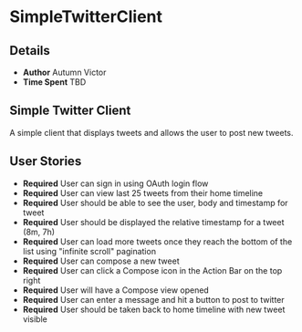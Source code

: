 # SimpleTwitterClient

## Details
- **Author** Autumn Victor
- **Time Spent** TBD

## Simple Twitter Client

A simple client that displays tweets and allows the user to post new tweets.

## User Stories
- **Required** User can sign in using OAuth login flow
- **Required** User can view last 25 tweets from their home timeline
- **Required** User should be able to see the user, body and timestamp for tweet
- **Required** User should be displayed the relative timestamp for a tweet (8m, 7h)
- **Required** User can load more tweets once they reach the bottom of the list using "infinite scroll" pagination
- **Required** User can compose a new tweet
- **Required** User can click a Compose icon in the Action Bar on the top right
- **Required** User will have a Compose view opened
- **Required** User can enter a message and hit a button to post to twitter
- **Required** User should be taken back to home timeline with new tweet visible
